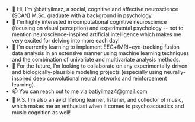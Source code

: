 - 👋 Hi, I’m @batiyilmaz, a social, cognitive and affective neuroscience (SCAN) M.Sc. graduate with a background in psychology.
- 🧠 I’m highly interested in computational cognitive neuroscience (focusing on visual perception) and experimental psychology -- not to mention neuroscience-inspired artificial intelligence which makes me very excited for delving into more each day!
- 🌱 I’m currently learning to implement EEG+fMRI+eye-tracking fusion data analysis in an extensive manner using machine learning techniques and the combination of univariate and multivariate analysis methods.
- 🤝 For the future, I’m looking to collaborate on any experimentally-driven and biologically-plausible modeling projects (especially using neurally-inspired deep convolutional neural networks and reinforcement learning).
- 📫 You can reach out to me via batiyilmaz4@gmail.com
- 🎵 P.S. I'm also an avid lifelong learner, listener, and collector of music, which makes me an enthusiast when it comes to psychoacoustics and music cognition as well!


<!---
batiyilmaz/batiyilmaz is a ✨ special ✨ repository because its `README.md` (this file) appears on your GitHub profile.
You can click the Preview link to take a look at your changes.
--->
